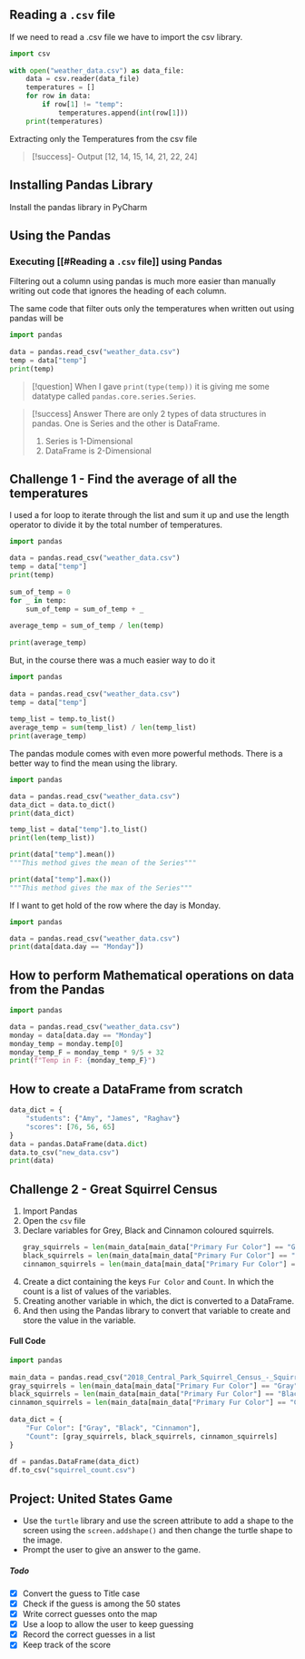 ## Reading a `.csv` file
If we need to read a .csv file we have to import the csv library.
```py
import csv  
  
with open("weather_data.csv") as data_file:  
    data = csv.reader(data_file)  
    temperatures = []  
    for row in data:  
        if row[1] != "temp":  
            temperatures.append(int(row[1]))  
    print(temperatures)
```

Extracting only the Temperatures from the csv file

>[!success]- Output
>[12, 14, 15, 14, 21, 22, 24]

## Installing Pandas Library
Install the pandas library in PyCharm

## Using the Pandas
### Executing [[#Reading a `.csv` file]] using Pandas
Filtering out a column using pandas is much more easier than manually writing out code that ignores the heading of each column.

The same code that filter outs only the temperatures when written out using pandas will be
```py
import pandas  
  
data = pandas.read_csv("weather_data.csv")  
temp = data["temp"]  
print(temp)
```

>[!question]
>When I gave `print(type(temp))` it is giving me some datatype called `pandas.core.series.Series`. 

>[!success] Answer
>There are only 2 types of data structures in pandas. One is Series and the other is DataFrame.
>1. Series is 1-Dimensional
>2. DataFrame is 2-Dimensional

## Challenge 1 - Find the average of all the temperatures
I used a for loop to iterate through the list and sum it up and use the length operator to divide it by the total number of temperatures.
```py
import pandas

data = pandas.read_csv("weather_data.csv")  
temp = data["temp"]  
print(temp)  
  
sum_of_temp = 0  
for _ in temp:  
    sum_of_temp = sum_of_temp + _  
  
average_temp = sum_of_temp / len(temp)  
  
print(average_temp)
```
But, in the course there was a much easier way to do it
```py
import pandas  
  
data = pandas.read_csv("weather_data.csv")  
temp = data["temp"]  
  
temp_list = temp.to_list()  
average_temp = sum(temp_list) / len(temp_list)  
print(average_temp)
```
The pandas module comes with even more powerful methods. There is a better way to find the mean using the library.
```py
import pandas

data = pandas.read_csv("weather_data.csv")
data_dict = data.to_dict()
print(data_dict)

temp_list = data["temp"].to_list()
print(len(temp_list))

print(data["temp"].mean())
"""This method gives the mean of the Series"""

print(data["temp"].max())
"""This method gives the max of the Series"""
```
If I want to get hold of the row where the day is Monday.
```py 
import pandas

data = pandas.read_csv("weather_data.csv")
print(data[data.day == "Monday"])
```

## How to perform Mathematical operations on data from the Pandas
```py
import pandas

data = pandas.read_csv("weather_data.csv")
monday = data[data.day == "Monday"]
monday_temp = monday.temp[0]
monday_temp_F = monday_temp * 9/5 + 32
print(f"Temp in F: {monday_temp_F}")
```

## How to create a DataFrame from scratch
```py
data_dict = {
	"students": {"Amy", "James", "Raghav"}
	"scores": [76, 56, 65]
}
data = pandas.DataFrame(data.dict)
data.to_csv("new_data.csv")
print(data)
```

## Challenge 2 - Great Squirrel Census
1. Import Pandas
2. Open the `csv` file
3. Declare variables for Grey, Black and Cinnamon coloured squirrels.
	```py
	gray_squirrels = len(main_data[main_data["Primary Fur Color"] == "Gray"])
	black_squirrels = len(main_data[main_data["Primary Fur Color"] == "Black"])
	cinnamon_squirrels = len(main_data[main_data["Primary Fur Color"] == "Cinnamon"])
	```
4. Create a dict containing the keys `Fur Color` and `Count`. In which the count is a list of values of the variables.
5. Creating another variable in which, the dict is converted to a DataFrame.
6. And then using the Pandas library to convert that variable to create and store the value in the variable.
#### Full Code
```py
import pandas  
  
main_data = pandas.read_csv("2018_Central_Park_Squirrel_Census_-_Squirrel_Data.csv")  
gray_squirrels = len(main_data[main_data["Primary Fur Color"] == "Gray"])  
black_squirrels = len(main_data[main_data["Primary Fur Color"] == "Black"])  
cinnamon_squirrels = len(main_data[main_data["Primary Fur Color"] == "Cinnamon"])  
  
data_dict = {  
    "Fur Color": ["Gray", "Black", "Cinnamon"],  
    "Count": [gray_squirrels, black_squirrels, cinnamon_squirrels]  
}  
  
df = pandas.DataFrame(data_dict)  
df.to_csv("squirrel_count.csv")
```

## Project: United States Game
- Use the `turtle` library and use the screen attribute to add a shape to the screen using the `screen.addshape()` and then change the turtle shape to the image.
- Prompt the user to give an answer to the game.
##### Todo
- [x] Convert the guess to Title case
- [x] Check if the guess is among the 50 states
- [x] Write correct guesses onto the map
- [x] Use a loop to allow the user to keep guessing 
- [x] Record the correct guesses in a list
- [x] Keep track of the score
